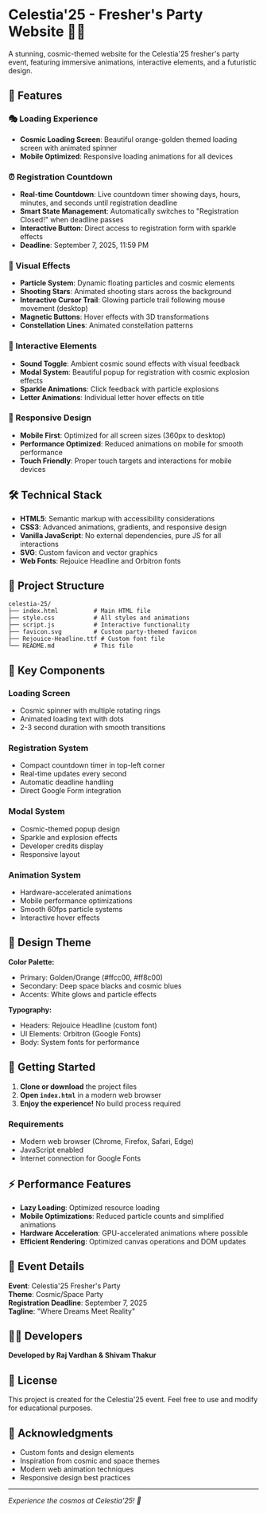 # Celestia'25 - Fresher's Party Website 🚀✨

A stunning, cosmic-themed website for the Celestia'25 fresher's party event, featuring immersive animations, interactive elements, and a futuristic design.

## 🌟 Features

### 🎭 Loading Experience
- **Cosmic Loading Screen**: Beautiful orange-golden themed loading screen with animated spinner
- **Mobile Optimized**: Responsive loading animations for all devices

### ⏰ Registration Countdown
- **Real-time Countdown**: Live countdown timer showing days, hours, minutes, and seconds until registration deadline
- **Smart State Management**: Automatically switches to "Registration Closed!" when deadline passes
- **Interactive Button**: Direct access to registration form with sparkle effects
- **Deadline**: September 7, 2025, 11:59 PM

### 🎨 Visual Effects
- **Particle System**: Dynamic floating particles and cosmic elements
- **Shooting Stars**: Animated shooting stars across the background
- **Interactive Cursor Trail**: Glowing particle trail following mouse movement (desktop)
- **Magnetic Buttons**: Hover effects with 3D transformations
- **Constellation Lines**: Animated constellation patterns

### 🎵 Interactive Elements
- **Sound Toggle**: Ambient cosmic sound effects with visual feedback
- **Modal System**: Beautiful popup for registration with cosmic explosion effects
- **Sparkle Animations**: Click feedback with particle explosions
- **Letter Animations**: Individual letter hover effects on title

### 📱 Responsive Design
- **Mobile First**: Optimized for all screen sizes (360px to desktop)
- **Performance Optimized**: Reduced animations on mobile for smooth performance
- **Touch Friendly**: Proper touch targets and interactions for mobile devices

## 🛠️ Technical Stack

- **HTML5**: Semantic markup with accessibility considerations
- **CSS3**: Advanced animations, gradients, and responsive design
- **Vanilla JavaScript**: No external dependencies, pure JS for all interactions
- **SVG**: Custom favicon and vector graphics
- **Web Fonts**: Rejouice Headline and Orbitron fonts

## 📁 Project Structure

```
celestia-25/
├── index.html          # Main HTML file
├── style.css           # All styles and animations
├── script.js           # Interactive functionality
├── favicon.svg         # Custom party-themed favicon
├── Rejouice-Headline.ttf # Custom font file
└── README.md           # This file
```

## 🎯 Key Components

### Loading Screen
- Cosmic spinner with multiple rotating rings
- Animated loading text with dots
- 2-3 second duration with smooth transitions

### Registration System
- Compact countdown timer in top-left corner
- Real-time updates every second
- Automatic deadline handling
- Direct Google Form integration

### Modal System
- Cosmic-themed popup design
- Sparkle and explosion effects
- Developer credits display
- Responsive layout

### Animation System
- Hardware-accelerated animations
- Mobile performance optimizations
- Smooth 60fps particle systems
- Interactive hover effects

## 🎨 Design Theme

**Color Palette:**
- Primary: Golden/Orange (#ffcc00, #ff8c00)
- Secondary: Deep space blacks and cosmic blues
- Accents: White glows and particle effects

**Typography:**
- Headers: Rejouice Headline (custom font)
- UI Elements: Orbitron (Google Fonts)
- Body: System fonts for performance

## 🚀 Getting Started

1. **Clone or download** the project files
2. **Open `index.html`** in a modern web browser
3. **Enjoy the experience!** No build process required

### Requirements
- Modern web browser (Chrome, Firefox, Safari, Edge)
- JavaScript enabled
- Internet connection for Google Fonts



## ⚡ Performance Features

- **Lazy Loading**: Optimized resource loading
- **Mobile Optimizations**: Reduced particle counts and simplified animations
- **Hardware Acceleration**: GPU-accelerated animations where possible
- **Efficient Rendering**: Optimized canvas operations and DOM updates

## 🎪 Event Details

**Event**: Celestia'25 Fresher's Party  
**Theme**: Cosmic/Space Party  
**Registration Deadline**: September 7, 2025  
**Tagline**: "Where Dreams Meet Reality"



## 👨‍💻 Developers

**Developed by Raj Vardhan & Shivam Thakur**

## 📄 License

This project is created for the Celestia'25 event. Feel free to use and modify for educational purposes.

## 🌟 Acknowledgments

- Custom fonts and design elements
- Inspiration from cosmic and space themes
- Modern web animation techniques
- Responsive design best practices

---

*Experience the cosmos at Celestia'25! 🌌*
